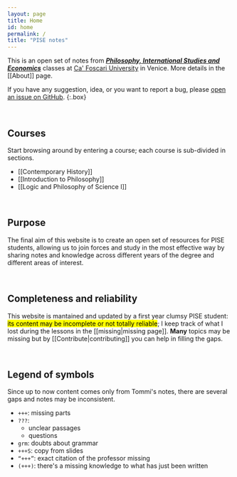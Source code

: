 ```yaml
---
layout: page
title: Home
id: home
permalink: /
title: "PISE notes"
---
```

This is an open set of notes from [***Philosophy, International Studies and Economics***](https://unive.it/pise) classes at [Ca' Foscari University](https://unive.it) in Venice. More details in the [[About]] page.

If you have any suggestion, idea, or you want to report a bug, please [open an issue on GitHub](https://github.com/xplosionmind/pise-notes/issues). 
{:.box}

<br>

## Courses

Start browsing around by entering a course; each course is sub-divided in sections.

- [[Contemporary History]]
- [[Introduction to Philosophy]]
- [[Logic and Philosophy of Science I]]

<br>

## Purpose

The final aim of this website is to create an open set of resources for PISE students, allowing us to join forces and study in the most effective way by sharing notes and knowledge across different years of the degree and different areas of interest.

<br>

## Completeness and reliability

This website is mantained and updated by a first year clumsy PISE student: <mark>its content may be incomplete or not totally reliable</mark>; I keep track of what I lost during the lessons in the [[missing|missing page]]. **Many** topics may be missing but by [[Contribute|contributing]] you can help in filling the gaps.

<br>

## Legend of symbols

Since up to now content comes only from Tommi's notes, there are several gaps and notes may be inconsistent.

- `+++`: missing parts
- `???`:
	- unclear passages
	- questions
- `grm`: doubts about grammar
- `+++S`: copy from slides
- `“+++”`: exact citation of the professor missing
- `(+++)`: there's a missing knowledge to what has just been written

<style>
  .wrapper {
    max-width: 46em;
  }
</style>
